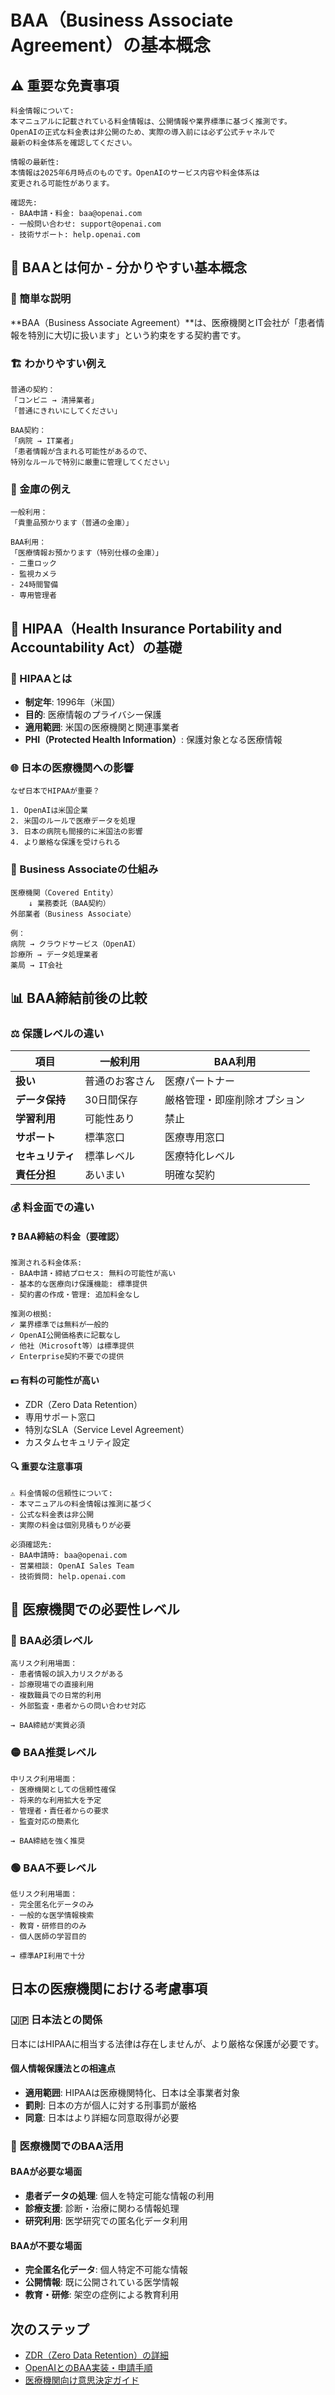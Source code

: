 # BAA（Business Associate Agreement）の基本概念

## ⚠️ 重要な免責事項
```
料金情報について:
本マニュアルに記載されている料金情報は、公開情報や業界標準に基づく推測です。
OpenAIの正式な料金表は非公開のため、実際の導入前には必ず公式チャネルで
最新の料金体系を確認してください。

情報の最新性:
本情報は2025年6月時点のものです。OpenAIのサービス内容や料金体系は
変更される可能性があります。

確認先:
- BAA申請・料金: baa@openai.com
- 一般問い合わせ: support@openai.com
- 技術サポート: help.openai.com
```

## 🤝 BAAとは何か - 分かりやすい基本概念

### 📖 簡単な説明
**BAA（Business Associate Agreement）**は、医療機関とIT会社が「患者情報を特別に大切に扱います」という約束をする契約書です。

### 🏗️ わかりやすい例え
```
普通の契約：
「コンビニ → 清掃業者」
「普通にきれいにしてください」

BAA契約：
「病院 → IT業者」
「患者情報が含まれる可能性があるので、
特別なルールで特別に厳重に管理してください」
```

### 🔐 金庫の例え
```
一般利用：
「貴重品預かります（普通の金庫）」

BAA利用：
「医療情報お預かります（特別仕様の金庫）」
- 二重ロック
- 監視カメラ
- 24時間警備
- 専用管理者
```

## 🏥 HIPAA（Health Insurance Portability and Accountability Act）の基礎

### 📜 HIPAAとは
- **制定年**: 1996年（米国）
- **目的**: 医療情報のプライバシー保護
- **適用範囲**: 米国の医療機関と関連事業者
- **PHI（Protected Health Information）**: 保護対象となる医療情報

### 🌐 日本の医療機関への影響
```
なぜ日本でHIPAAが重要？

1. OpenAIは米国企業
2. 米国のルールで医療データを処理
3. 日本の病院も間接的に米国法の影響
4. より厳格な保護を受けられる
```

### 🔗 Business Associateの仕組み
```
医療機関（Covered Entity）
    ↓ 業務委託（BAA契約）
外部業者（Business Associate）

例：
病院 → クラウドサービス（OpenAI）
診療所 → データ処理業者
薬局 → IT会社
```

## 📊 BAA締結前後の比較

### ⚖️ 保護レベルの違い

| 項目 | 一般利用 | BAA利用 |
|------|----------|---------|
| **扱い** | 普通のお客さん | 医療パートナー |
| **データ保持** | 30日間保存 | 厳格管理・即座削除オプション |
| **学習利用** | 可能性あり | 禁止 |
| **サポート** | 標準窓口 | 医療専用窓口 |
| **セキュリティ** | 標準レベル | 医療特化レベル |
| **責任分担** | あいまい | 明確な契約 |

### 💰 料金面での違い

#### ❓ **BAA締結の料金（要確認）**
```
推測される料金体系:
- BAA申請・締結プロセス: 無料の可能性が高い
- 基本的な医療向け保護機能: 標準提供
- 契約書の作成・管理: 追加料金なし

推測の根拠:
✓ 業界標準では無料が一般的
✓ OpenAI公開価格表に記載なし
✓ 他社（Microsoft等）は標準提供
✓ Enterprise契約不要での提供
```

#### 💵 **有料の可能性が高い**
- ZDR（Zero Data Retention）
- 専用サポート窓口
- 特別なSLA（Service Level Agreement）
- カスタムセキュリティ設定

#### 🔍 **重要な注意事項**
```
⚠️ 料金情報の信頼性について:
- 本マニュアルの料金情報は推測に基づく
- 公式な料金表は非公開
- 実際の料金は個別見積もりが必要

必須確認先:
- BAA申請時: baa@openai.com
- 営業相談: OpenAI Sales Team
- 技術質問: help.openai.com
```

## 🎯 医療機関での必要性レベル

### 🔴 **BAA必須レベル**
```
高リスク利用場面：
- 患者情報の誤入力リスクがある
- 診療現場での直接利用
- 複数職員での日常的利用
- 外部監査・患者からの問い合わせ対応

→ BAA締結が実質必須
```

### 🟡 **BAA推奨レベル**
```
中リスク利用場面：
- 医療機関としての信頼性確保
- 将来的な利用拡大を予定
- 管理者・責任者からの要求
- 監査対応の簡素化

→ BAA締結を強く推奨
```

### 🟢 **BAA不要レベル**
```
低リスク利用場面：
- 完全匿名化データのみ
- 一般的な医学情報検索
- 教育・研修目的のみ
- 個人医師の学習目的

→ 標準API利用で十分
```

## 日本の医療機関における考慮事項

### 🇯🇵 日本法との関係
日本にはHIPAAに相当する法律は存在しませんが、より厳格な保護が必要です。

#### 個人情報保護法との相違点
- **適用範囲**: HIPAAは医療機関特化、日本は全事業者対象
- **罰則**: 日本の方が個人に対する刑事罰が厳格
- **同意**: 日本はより詳細な同意取得が必要

### 🏥 医療機関でのBAA活用

#### BAAが必要な場面
- **患者データの処理**: 個人を特定可能な情報の利用
- **診療支援**: 診断・治療に関わる情報処理
- **研究利用**: 医学研究での匿名化データ利用

#### BAAが不要な場面
- **完全匿名化データ**: 個人特定不可能な情報
- **公開情報**: 既に公開されている医学情報
- **教育・研修**: 架空の症例による教育利用

## 次のステップ
- [ZDR（Zero Data Retention）の詳細](./02-zdr.md)
- [OpenAIとのBAA実装・申請手順](./03-implementation.md)
- [医療機関向け意思決定ガイド](./04-decision-guide.md)